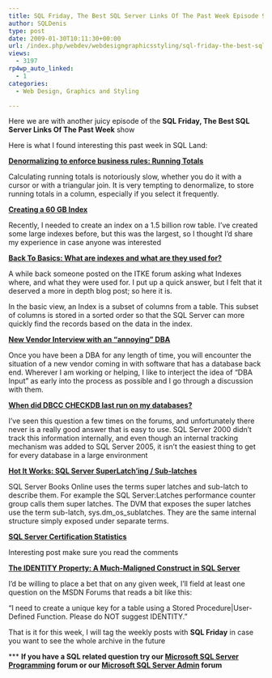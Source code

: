 ```yaml
---
title: SQL Friday, The Best SQL Server Links Of The Past Week Episode 9
author: SQLDenis
type: post
date: 2009-01-30T10:11:30+00:00
url: /index.php/webdev/webdesigngraphicsstyling/sql-friday-the-best-sql-server-links-of-9/
views:
  - 3197
rp4wp_auto_linked:
  - 1
categories:
  - Web Design, Graphics and Styling

---
```

Here we are with another juicy episode of the **SQL Friday, The Best SQL Server Links Of The Past Week** show
  
Here is what I found interesting this past week in SQL Land:

**[Denormalizing to enforce business rules: Running Totals][1]**
  
Calculating running totals is notoriously slow, whether you do it with a cursor or with a triangular join. It is very tempting to denormalize, to store running totals in a column, especially if you select it frequently.

**[Creating a 60 GB Index][2]**
  
Recently, I needed to create an index on a 1.5 billion row table. I’ve created some large indexes before, but this was the largest, so I thought I’d share my experience in case anyone was interested

**[Back To Basics: What are indexes and what are they used for?][3]**
  
A while back someone posted on the ITKE forum asking what Indexes where, and what they were used for. I put up a quick answer, but I felt that it deserved a more in depth blog post; so here it is.

In the basic view, an Index is a subset of columns from a table. This subset of columns is stored in a sorted order so that the SQL Server can more quickly find the records based on the data in the index.

**[New Vendor Interview with an &#8220;annoying&#8221; DBA][4]**
  
Once you have been a DBA for any length of time, you will encounter the situation of a new vendor coming in with software that has a database back end. Wherever I am working or helping, I like to interject the idea of &#8220;DBA Input&#8221; as early into the process as possible and I go through a discussion with them.

**[When did DBCC CHECKDB last run on my databases?][5]**
  
I&#8217;ve seen this question a few times on the forums, and unfortunately there never is a really good answer that is easy to use. SQL Server 2000 didn&#8217;t track this information internally, and even though an internal tracking mechanism was added to SQL Server 2005, it isn&#8217;t the easiest thing to get for every database in a large environment

**[Hot It Works: SQL Server SuperLatch&#8217;ing / Sub-latches][6]**
  
SQL Server Books Online uses the terms super latches and sub-latch to describe them. For example the SQL Server:Latches performance counter group calls them super latches. The DVM that exposes the super latches use the term sub-latch, sys.dm\_os\_sublatches. They are the same internal structure simply exposed under separate terms.

**[SQL Server Certification Statistics][7]**
  
Interesting post make sure you read the comments

**[The IDENTITY Property: A Much-Maligned Construct in SQL Server][8]**
  
I’d be willing to place a bet that on any given week, I’ll field at least one question on the MSDN Forums that reads a bit like this:

&#8220;I need to create a unique key for a table using a Stored Procedure|User-Defined Function. Please do NOT suggest IDENTITY.&#8221;



That is it for this week, I will tag the weekly posts with **SQL Friday** in case you want to see the whole archive in the future

\*** **If you have a SQL related question try our [Microsoft SQL Server Programming][9] forum or our [Microsoft SQL Server Admin][10] forum**<ins></ins>

 [1]: http://sqlblog.com/blogs/alexander_kuznetsov/archive/2009/01/23/denormalizing-to-enforce-business-rules-running-totals.aspx
 [2]: http://sqlfool.com/2009/01/creating-a-60-gb-index/
 [3]: http://itknowledgeexchange.techtarget.com/sql-server/back-to-basics-what-are-indexes-and-what-are-they-used-for/
 [4]: http://www.straightpathsql.com/blog/2009/1/27/new-vendor-interview-with-an-annoying-dba.html
 [5]: http://sqlblog.com/blogs/jonathan_kehayias/archive/2009/01/28/when-did-dbcc-checkdb-last-run-on-my-databases.aspx
 [6]: http://blogs.msdn.com/psssql/archive/2009/01/28/hot-it-works-sql-server-superlatch-ing-sub-latches.aspx
 [7]: http://sqlblog.com/blogs/greg_low/archive/2009/01/29/sql-server-certification-statistics.aspx
 [8]: http://feedproxy.google.com/~r/TheHobt/~3/nqVWQTDVS6s/identity-property-much-maligned.html
 [9]: http://forum.ltd.local/viewforum.php?f=17
 [10]: http://forum.ltd.local/viewforum.php?f=22
